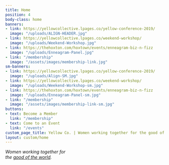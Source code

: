 ```yaml
---
title: Home
position: 4
body-class: home
banners:
- link: https://yellowcollective.lpages.co/yellow-conference-2019/
  image: "/uploads/ALIGN-HEADER.jpg"
- link: https://yellowcollective.lpages.co/weekend-workshop/
  image: "/uploads/Weekend-Workshop.jpg"
- link: https://thehoxton.com/hoxtown/events/enneagram-biz-n-fizz
  image: "/uploads/Enneagram-Panel.jpg"
- link: "/membership"
  image: "/assets/images/membership-link.jpg"
sm-banners:
- link: https://yellowcollective.lpages.co/yellow-conference-2019/
  image: "/uploads/Align-SM.jpg"
- link: https://yellowcollective.lpages.co/weekend-workshop/
  image: "/uploads/Weekend-Workshop-sm.jpg"
- link: https://thehoxton.com/hoxtown/events/enneagram-biz-n-fizz
  image: "/uploads/Enneagram-Panel-sm.jpg"
- link: "/membership"
  image: "/assets/images/membership-link-sm.jpg"
buttons:
- text: Become a Member
  link: "/membership"
- text: Come to an Event
  link: "/events"
custom_page_title: Yellow Co. | Women working together for the good of the world.
layout: custom/home
---
```


<em>Women working together for <br class="hidden-xs-down"> the <u>good of the world</u>.</em>
